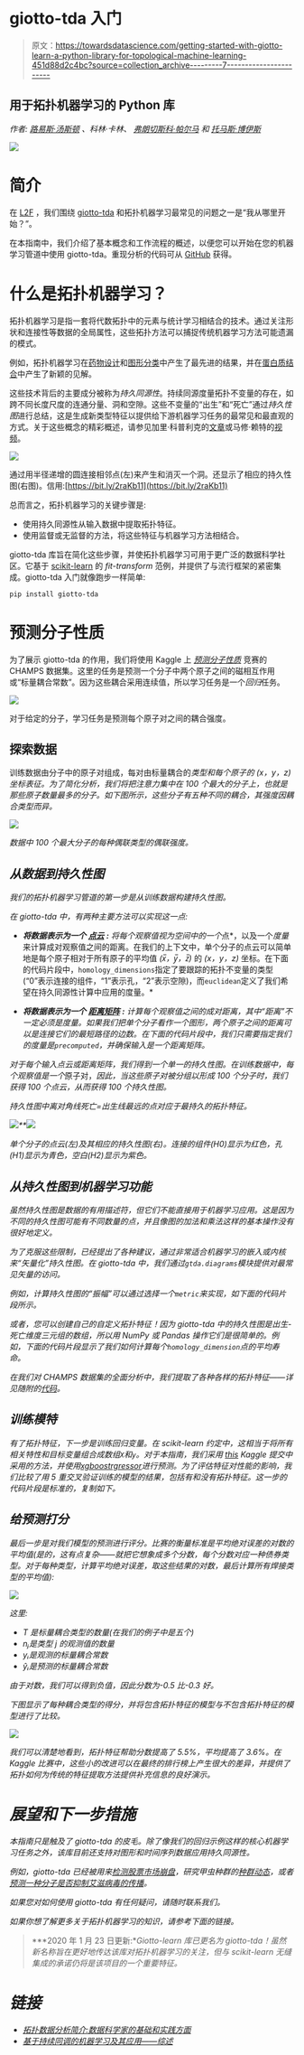 # giotto-tda 入门

> 原文：<https://towardsdatascience.com/getting-started-with-giotto-learn-a-python-library-for-topological-machine-learning-451d88d2c4bc?source=collection_archive---------7----------------------->

## 用于拓扑机器学习的 Python 库

*作者:* [*路易斯·汤斯顿*](https://medium.com/@lewis.c.tunstall) *、科林·卡林、* [*弗朗切斯科·帕尔马*](https://medium.com/@lapalmafrancesco) *和* [*托马斯·博伊斯*](https://medium.com/@t.boys_87095)

![](img/72400171da00c7f7123b2e0214cb25aa.png)

# **简介**

在 [L2F](https://l2f.ch/) ，我们围绕 [giotto-tda](https://github.com/giotto-ai/giotto-tda#azure-cov) 和拓扑机器学习最常见的问题之一是“我从哪里开始？”。

在本指南中，我们介绍了基本概念和工作流程的概述，以便您可以开始在您的机器学习管道中使用 giotto-tda。重现分析的代码可从 [GitHub](https://github.com/giotto-ai/molecule_bond_prediction) 获得。

# **什么是拓扑机器学习？**

拓扑机器学习是指一套将代数拓扑中的元素与统计学习相结合的技术。通过关注形状和连接性等数据的全局属性，这些拓扑方法可以捕捉传统机器学习方法可能遗漏的模式。

例如，拓扑机器学习在[药物设计](https://arxiv.org/abs/1804.10647)和[图形分类](https://arxiv.org/abs/1909.13472)中产生了最先进的结果，并在[蛋白质结合](https://arxiv.org/abs/1412.1394)中产生了新颖的见解。

这些技术背后的主要成分被称为*持久同源性*。持续同源度量拓扑不变量的存在，如跨不同长度尺度的连通分量、洞和空隙。这些不变量的“出生”和“死亡”通过*持久性图*进行总结，这是生成新类型特征以提供给下游机器学习任务的最常见和最直观的方式。关于这些概念的精彩概述，请参见加里·科普利克的[文章](/persistent-homology-with-examples-1974d4b9c3d0)或马修·赖特的[视频](https://www.youtube.com/watch?v=2PSqWBIrn90)。

![](img/12f3c51c1a236c425fa190ed2f1f3d47.png)

通过用半径递增的圆连接相邻点(左)来产生和消灭一个洞。还显示了相应的持久性图(右图)。信用:[https://bit.ly/2raKb11](https://bit.ly/2raKb11)

总而言之，拓扑机器学习的关键步骤是:

*   使用持久同源性从输入数据中提取拓扑特征。
*   使用监督或无监督的方法，将这些特征与机器学习方法相结合。

giotto-tda 库旨在简化这些步骤，并使拓扑机器学习可用于更广泛的数据科学社区。它基于 [scikit-learn](https://scikit-learn.org/stable/) 的 *fit-transform* 范例，并提供了与流行框架的紧密集成。giotto-tda 入门就像跑步一样简单:

```
pip install giotto-tda
```

# **预测分子性质**

为了展示 giotto-tda 的作用，我们将使用 Kaggle 上 [*预测分子性质*](https://www.kaggle.com/c/champs-scalar-coupling/overview) 竞赛的 CHAMPS 数据集。这里的任务是预测一个分子中两个原子之间的磁相互作用或“标量耦合常数”。因为这些耦合采用连续值，所以学习任务是一个*回归*任务。

![](img/13aab78b0cac6fafca3a960e6e648e37.png)

对于给定的分子，学习任务是预测每个原子对之间的耦合强度。

## 探索数据

训练数据由分子中的原子对组成，每对由标量耦合的[](https://en.wikipedia.org/wiki/J-coupling)*类型和每个原子的 *(x，y，z)* 坐标表征。为了简化分析，我们将把注意力集中在 100 个最大的分子上，也就是那些原子数量最多的分子。如下图所示，这些分子有五种不同的耦合，其强度因耦合类型而异。*

*![](img/ee054647c63d182208a1cfafca8d6bd1.png)*

*数据中 100 个最大分子的每种偶联类型的偶联强度。*

## *从数据到持久性图*

*我们的拓扑机器学习管道的第一步是从训练数据构建持久性图。*

*在 giotto-tda 中，有两种主要方法可以实现这一点:*

*   ***将数据表示为一个** [**点云**](https://en.wikipedia.org/wiki/Point_cloud) **:** 将每个观察值视为空间中的一个*点*，以及一个*度量*来计算成对观察值之间的距离。在我们的上下文中，单个分子的点云可以简单地是每个原子相对于所有原子的平均值 *(x̅，y̅，z̅)* 的 *(x，y，z)* 坐标。在下面的代码片段中，`homology_dimensions`指定了要跟踪的拓扑不变量的类型(“0”表示连接的组件，“1”表示孔，“2”表示空隙)，而`euclidean`定义了我们希望在持久同源性计算中应用的度量。*

*   ***将数据表示为一个** [**距离矩阵**](https://en.wikipedia.org/wiki/Distance_matrix) **:** 计算每个观察值之间的成对距离，其中“距离”不一定必须是度量。如果我们把单个分子看作一个图形，两个原子之间的距离可以是连接它们的最短路径的边数。在下面的代码片段中，我们只需要指定我们的度量是`precomputed`，并确保输入是一个距离矩阵。*

*对于每个输入点云或距离矩阵，我们得到一个单一的持久性图。在训练数据中，每个观察值是一个*原子对，*因此，当这些原子对被分组以形成 100 个分子时，我们获得 100 个点云，从而获得 100 个持久性图。*

*持久性图中离对角线死亡=出生线最远的点对应于最持久的拓扑特征。*

*![](img/173151bcb7c053bd6da6af8ae22c42c5.png)**![](img/22d0a355060f20e0ebb8c6099b39ae5b.png)*

*单个分子的点云(左)及其相应的持久性图(右)。连接的组件(H0)显示为红色，孔(H1)显示为青色，空白(H2)显示为紫色。*

## *从持久性图到机器学习功能*

*虽然持久性图是数据的有用描述符，但它们不能直接用于机器学习应用。这是因为不同的持久性图可能有不同数量的点，并且像图的加法和乘法这样的基本操作没有很好地定义。*

*为了克服这些限制，已经提出了各种建议，通过非常适合机器学习的嵌入或内核来“矢量化”持久性图。在 giotto-tda 中，我们通过`gtda.diagrams`模块提供对最常见矢量的访问。*

*例如，计算持久性图的“振幅”可以通过选择一个`metric`来实现，如下面的代码片段所示。*

*或者，您可以创建自己的自定义拓扑特征！因为 giotto-tda 中的持久性图是出生-死亡维度三元组的数组，所以用 NumPy 或 Pandas 操作它们是很简单的。例如，下面的代码片段显示了我们如何计算每个`homology_dimension`点的平均寿命。*

*在我们对 CHAMPS 数据集的全面分析中，我们提取了各种各样的拓扑特征——详见随附的[代码](https://github.com/giotto-ai/molecule_bond_prediction)。*

## *训练模特*

*有了拓扑特征，下一步是训练回归变量。在 scikit-learn 约定中，这相当于将所有相关特性和目标变量组合成数组`X`和`y`。对于本指南，我们采用 [this](https://github.com/mv-lab/CHAMPS-Kaggle19) Kaggle 提交中采用的方法，并使用[xgboostrgressor](https://xgboost.readthedocs.io/en/latest/python/python_api.html#module-xgboost.sklearn)进行预测。为了评估特征对性能的影响，我们比较了用 5 重交叉验证训练的模型的结果，包括有和没有拓扑特征。这一步的代码片段是标准的，复制如下。*

## *给预测打分*

*最后一步是对我们模型的预测进行评分。比赛的衡量标准是平均绝对误差的对数的平均值(是的，这有点复杂——就把它想象成多个分数，每个分数对应一种债券类型。对于每种类型，计算平均绝对误差，取这些结果的对数，最后计算所有焊接类型的平均值):*

*![](img/ca2bbadc95dd8fbce28a5138a71bd1ae.png)*

*这里:*

*   **T* 是标量耦合类型的数量(在我们的例子中是五个)*
*   *nⱼ是类型 *j* 的观测值的数量*
*   *yᵢ是观测的标量耦合常数*
*   *ŷᵢ是预测的标量耦合常数*

*由于对数，我们可以得到负值，因此分数为-0.5 比-0.3 好。*

*下图显示了每种耦合类型的得分，并将包含拓扑特征的模型与不包含拓扑特征的模型进行了比较。*

*![](img/b950fa0c59e9e8ac42dd76c68a9dfbbc.png)*

*我们可以清楚地看到，拓扑特征帮助分数提高了 5.5%，平均提高了 3.6%。在 Kaggle 比赛中，这些小的改进可以在最终的排行榜上产生很大的差异，并提供了拓扑如何为传统的特征提取方法提供补充信息的良好演示。*

# *展望和下一步措施*

*本指南只是触及了 giotto-tda 的皮毛。除了像我们的回归示例这样的核心机器学习任务之外，该库目前还支持对图形和时间序列数据应用持久同源性。*

*例如，giotto-tda 已经被用来[检测股票市场崩盘](/detecting-stock-market-crashes-with-topological-data-analysis-7d5dd98abe42)，研究甲虫种群的[种群动态](/the-shape-of-population-dynamics-ba70f253919f)，或者[预测一种分子是否抑制艾滋病毒的传播](/the-shape-of-chemical-functions-d1e1568d020)。*

*如果您对如何使用 giotto-tda 有任何疑问，请随时联系我们。*

*如果你想了解更多关于拓扑机器学习的知识，请参考下面的链接。*

> ***2020 年 1 月 23 日更新:**Giotto-learn 库已更名为 giotto-tda！虽然新名称旨在更好地传达该库对拓扑机器学习的关注，但与 scikit-learn 无缝集成的承诺仍将是该项目的一个重要特征。*

# *链接*

*   *[拓扑数据分析简介:数据科学家的基础和实践方面](https://arxiv.org/abs/1710.04019)*
*   *[基于持续同调的机器学习及其应用——综述](https://arxiv.org/abs/1811.00252)*